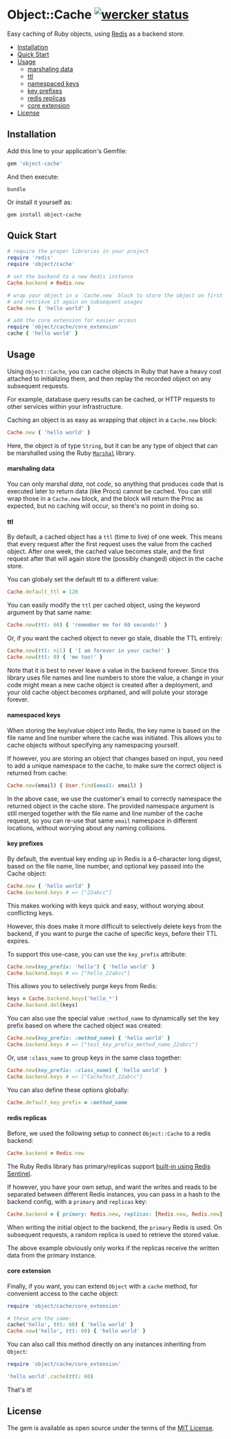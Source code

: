 # Object::Cache [![wercker status](https://app.wercker.com/status/8f5b16e230784fd4bd75f267d5d62e85/s/master "wercker status")](https://app.wercker.com/project/bykey/8f5b16e230784fd4bd75f267d5d62e85)

Easy caching of Ruby objects, using [Redis](http://redis.io) as a backend store.

* [Installation](#installation)
* [Quick Start](#quick-start)
* [Usage](#usage)
  * [marshaling data](#marshaling-data)
  * [ttl](#ttl)
  * [namespaced keys](#namespaced-keys)
  * [key prefixes](#key-prefixes)
  * [redis replicas](#redis-replicas)
  * [core extension](#core-extension)
* [License](#license)

## Installation

Add this line to your application's Gemfile:

```ruby
gem 'object-cache'
```

And then execute:

```shell
bundle
```

Or install it yourself as:

```shell
gem install object-cache
```

## Quick Start

```ruby
# require the proper libraries in your project
require 'redis'
require 'object/cache'

# set the backend to a new Redis instance
Cache.backend = Redis.new

# wrap your object in a `Cache.new` block to store the object on first usage,
# and retrieve it again on subsequent usages
Cache.new { 'hello world' }

# add the core extension for easier access
require 'object/cache/core_extension'
cache { 'hello world' }
```

## Usage

Using `Object::Cache`, you can cache objects in Ruby that have a heavy cost
attached to initializing them, and then replay the recorded object on any
subsequent requests.

For example, database query results can be cached, or HTTP requests to other
services within your infrastructure.

Caching an object is as easy as wrapping that object in a `Cache.new` block:

```ruby
Cache.new { 'hello world' }
```

Here, the object is of type `String`, but it can be any type of object that can
be marshalled using the Ruby [`Marshal`][marshal] library.

#### marshaling data

You can only marshal _data_, not _code_, so anything that produces code that is
executed later to return data (like Procs) cannot be cached. You can still wrap
those in a `Cache.new` block, and the block will return the Proc as expected,
but no caching will occur, so there's no point in doing so.

#### ttl

By default, a cached object has a `ttl` (time to live) of one week. This means
that every request after the first request uses the value from the cached
object. After one week, the cached value becomes stale, and the first request
after that will again store the (possibly changed) object in the cache store.

You can globaly set the default ttl to a different value:

```ruby
Cache.default_ttl = 120
```

You can easily modify the `ttl` per cached object, using the keyword argument by
that same name:

```ruby
Cache.new(ttl: 60) { 'remember me for 60 seconds!' }
```

Or, if you want the cached object to never go stale, disable the TTL entirely:

```ruby
Cache.new(ttl: nil) { 'I am forever in your cache!' }
Cache.new(ttl: 0) { 'me too!' }
```

Note that it is best to never leave a value in the backend forever. Since this
library uses file names and line numbers to store the value, a change in your
code might mean a new cache object is created after a deployment, and your old
cache object becomes orphaned, and will polute your storage forever.

#### namespaced keys

When storing the key/value object into Redis, the key name is based on the file
name and line number where the cache was initiated. This allows you to cache
objects without specifying any namespacing yourself.

If however, you are storing an object that changes based on input, you need to
add a unique namespace to the cache, to make sure the correct object is returned
from cache:

```ruby
Cache.new(email) { User.find(email: email) }
```

In the above case, we use the customer's email to correctly namespace the
returned object in the cache store. The provided namespace argument is still
merged together with the file name and line number of the cache request, so you
can re-use that same `email` namespace in different locations, without worrying
about any naming collisions.

#### key prefixes

By default, the eventual key ending up in Redis is a 6-character long digest,
based on the file name, line number, and optional key passed into the Cache
object:

```ruby
Cache.new { 'hello world' }
Cache.backend.keys # => ["22abcc"]
```

This makes working with keys quick and easy, without worying about conflicting
keys.

However, this does make it more difficult to selectively delete keys from the
backend, if you want to purge the cache of specific keys, before their TTL
expires.

To support this use-case, you can use the `key_prefix` attribute:

```ruby
Cache.new(key_prefix: 'hello') { 'hello world' }
Cache.backend.keys # => ["hello_22abcc"]
```

This allows you to selectively purge keys from Redis:

```ruby
keys = Cache.backend.keys('hello_*')
Cache.backend.del(keys)
```

You can also use the special value `:method_name` to dynamically set the key
prefix based on where the cached object was created:

```ruby
Cache.new(key_prefix: :method_name) { 'hello world' }
Cache.backend.keys # => ["test_key_prefix_method_name_22abcc"]
```

Or, use `:class_name` to group keys in the same class together:

```ruby
Cache.new(key_prefix: :class_name) { 'hello world' }
Cache.backend.keys # => ["CacheTest_22abcc"]
```

You can also define these options globally:

```ruby
Cache.default_key_prefix = :method_name
```

#### redis replicas

Before, we used the following setup to connect `Object::Cache` to a redis
backend:

```ruby
Cache.backend = Redis.new
```

The Ruby Redis library has primary/replicas support [built-in using Redis
Sentinel][sentinel].

If however, you have your own setup, and want the writes and reads to be
separated between different Redis instances, you can pass in a hash to the
backend config, with a `primary` and `replicas` key:

```ruby
Cache.backend = { primary: Redis.new, replicas: [Redis.new, Redis.new] }
```

When writing the initial object to the backend, the `primary` Redis is used. On
subsequent requests, a random replica is used to retrieve the stored value.

The above example obviously only works if the replicas receive the written data
from the primary instance.

#### core extension

Finally, if you want, you can extend `Object` with a `cache` method, for
convenient access to the cache object:

```ruby
require 'object/cache/core_extension'

# these are the same:
cache('hello', ttl: 60) { 'hello world' }
Cache.new('hello', ttl: 60) { 'hello world' }
```

You can also call this method directly on any instances inheriting from
`Object`:

```ruby
require 'object/cache/core_extension'

'hello world'.cache(ttl: 60)
```

That's it!

## License

The gem is available as open source under the terms of the [MIT License](http://opensource.org/licenses/MIT).

[marshal]: http://ruby-doc.org/core-2.3.0/Marshal.html
[sentinel]: https://github.com/redis/redis-rb#sentinel-support
